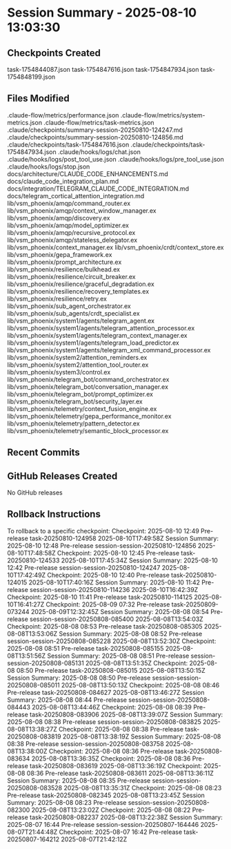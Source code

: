# Session Summary - 2025-08-10 13:03:30

## Checkpoints Created
task-1754844087.json
task-1754847616.json
task-1754847934.json
task-1754848199.json

## Files Modified
.claude-flow/metrics/performance.json
.claude-flow/metrics/system-metrics.json
.claude-flow/metrics/task-metrics.json
.claude/checkpoints/summary-session-20250810-124247.md
.claude/checkpoints/summary-session-20250810-124856.md
.claude/checkpoints/task-1754847616.json
.claude/checkpoints/task-1754847934.json
.claude/hooks/logs/chat.json
.claude/hooks/logs/post_tool_use.json
.claude/hooks/logs/pre_tool_use.json
.claude/hooks/logs/stop.json
docs/architecture/CLAUDE_CODE_ENHANCEMENTS.md
docs/claude_code_integration_plan.md
docs/integration/TELEGRAM_CLAUDE_CODE_INTEGRATION.md
docs/telegram_cortical_attention_integration.md
lib/vsm_phoenix/amqp/command_router.ex
lib/vsm_phoenix/amqp/context_window_manager.ex
lib/vsm_phoenix/amqp/discovery.ex
lib/vsm_phoenix/amqp/model_optimizer.ex
lib/vsm_phoenix/amqp/recursive_protocol.ex
lib/vsm_phoenix/amqp/stateless_delegator.ex
lib/vsm_phoenix/context_manager.ex
lib/vsm_phoenix/crdt/context_store.ex
lib/vsm_phoenix/gepa_framework.ex
lib/vsm_phoenix/prompt_architecture.ex
lib/vsm_phoenix/resilience/bulkhead.ex
lib/vsm_phoenix/resilience/circuit_breaker.ex
lib/vsm_phoenix/resilience/graceful_degradation.ex
lib/vsm_phoenix/resilience/recovery_templates.ex
lib/vsm_phoenix/resilience/retry.ex
lib/vsm_phoenix/sub_agent_orchestrator.ex
lib/vsm_phoenix/sub_agents/crdt_specialist.ex
lib/vsm_phoenix/system1/agents/telegram_agent.ex
lib/vsm_phoenix/system1/agents/telegram_attention_processor.ex
lib/vsm_phoenix/system1/agents/telegram_context_manager.ex
lib/vsm_phoenix/system1/agents/telegram_load_predictor.ex
lib/vsm_phoenix/system1/agents/telegram_xml_command_processor.ex
lib/vsm_phoenix/system2/attention_reminders.ex
lib/vsm_phoenix/system2/attention_tool_router.ex
lib/vsm_phoenix/system3/control.ex
lib/vsm_phoenix/telegram_bot/command_orchestrator.ex
lib/vsm_phoenix/telegram_bot/conversation_manager.ex
lib/vsm_phoenix/telegram_bot/prompt_optimizer.ex
lib/vsm_phoenix/telegram_bot/security_layer.ex
lib/vsm_phoenix/telemetry/context_fusion_engine.ex
lib/vsm_phoenix/telemetry/gepa_performance_monitor.ex
lib/vsm_phoenix/telemetry/pattern_detector.ex
lib/vsm_phoenix/telemetry/semantic_block_processor.ex

## Recent Commits


## GitHub Releases Created
No GitHub releases

## Rollback Instructions
To rollback to a specific checkpoint:
Checkpoint: 2025-08-10 12:49	Pre-release	task-20250810-124958	2025-08-10T17:49:58Z
Session Summary: 2025-08-10 12:48	Pre-release	session-session-20250810-124856	2025-08-10T17:48:58Z
Checkpoint: 2025-08-10 12:45	Pre-release	task-20250810-124533	2025-08-10T17:45:34Z
Session Summary: 2025-08-10 12:42	Pre-release	session-session-20250810-124247	2025-08-10T17:42:49Z
Checkpoint: 2025-08-10 12:40	Pre-release	task-20250810-124015	2025-08-10T17:40:16Z
Session Summary: 2025-08-10 11:42	Pre-release	session-session-20250810-114236	2025-08-10T16:42:39Z
Checkpoint: 2025-08-10 11:41	Pre-release	task-20250810-114125	2025-08-10T16:41:27Z
Checkpoint: 2025-08-09 07:32	Pre-release	task-20250809-073244	2025-08-09T12:32:45Z
Session Summary: 2025-08-08 08:54	Pre-release	session-session-20250808-085400	2025-08-08T13:54:03Z
Checkpoint: 2025-08-08 08:53	Pre-release	task-20250808-085305	2025-08-08T13:53:06Z
Session Summary: 2025-08-08 08:52	Pre-release	session-session-20250808-085228	2025-08-08T13:52:30Z
Checkpoint: 2025-08-08 08:51	Pre-release	task-20250808-085155	2025-08-08T13:51:56Z
Session Summary: 2025-08-08 08:51	Pre-release	session-session-20250808-085131	2025-08-08T13:51:35Z
Checkpoint: 2025-08-08 08:50	Pre-release	task-20250808-085015	2025-08-08T13:50:15Z
Session Summary: 2025-08-08 08:50	Pre-release	session-session-20250808-085011	2025-08-08T13:50:13Z
Checkpoint: 2025-08-08 08:46	Pre-release	task-20250808-084627	2025-08-08T13:46:27Z
Session Summary: 2025-08-08 08:44	Pre-release	session-session-20250808-084443	2025-08-08T13:44:46Z
Checkpoint: 2025-08-08 08:39	Pre-release	task-20250808-083906	2025-08-08T13:39:07Z
Session Summary: 2025-08-08 08:38	Pre-release	session-session-20250808-083825	2025-08-08T13:38:27Z
Checkpoint: 2025-08-08 08:38	Pre-release	task-20250808-083819	2025-08-08T13:38:19Z
Session Summary: 2025-08-08 08:38	Pre-release	session-session-20250808-083758	2025-08-08T13:38:00Z
Checkpoint: 2025-08-08 08:36	Pre-release	task-20250808-083634	2025-08-08T13:36:35Z
Checkpoint: 2025-08-08 08:36	Pre-release	task-20250808-083619	2025-08-08T13:36:19Z
Checkpoint: 2025-08-08 08:36	Pre-release	task-20250808-083611	2025-08-08T13:36:11Z
Session Summary: 2025-08-08 08:35	Pre-release	session-session-20250808-083528	2025-08-08T13:35:31Z
Checkpoint: 2025-08-08 08:23	Pre-release	task-20250808-082345	2025-08-08T13:23:45Z
Session Summary: 2025-08-08 08:23	Pre-release	session-session-20250808-082300	2025-08-08T13:23:02Z
Checkpoint: 2025-08-08 08:22	Pre-release	task-20250808-082237	2025-08-08T13:22:38Z
Session Summary: 2025-08-07 16:44	Pre-release	session-session-20250807-164446	2025-08-07T21:44:48Z
Checkpoint: 2025-08-07 16:42	Pre-release	task-20250807-164212	2025-08-07T21:42:12Z
